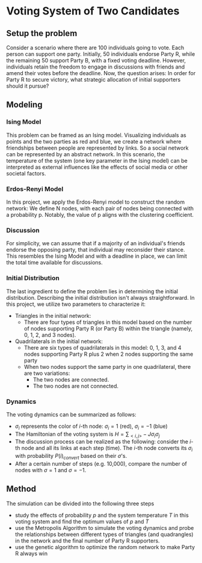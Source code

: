 # Voting System of Two Candidates

## Setup the problem

Consider a scenario where there are 100 individuals going to vote. Each person can support one party. 
Initially, 50 individuals endorse Party R, while the remaining 50 support Party B, with a fixed voting deadline. 
However, individuals retain the freedom to engage in discussions with friends and amend their votes before the deadline. 
Now, the question arises: In order for Party R to secure victory, what strategic allocation of initial supporters should it pursue?


## Modeling

### Ising Model
This problem can be framed as an Ising model. Visualizing individuals as points and the two parties as red and blue, we create a network where friendships between people are represented by links. 
So a social network can be represented by an abstract network. In this scenario, the temperature of the system (one key parameter in the Ising model) can be interpreted as external influences like the effects of social media or other societal factors. 


### Erdos-Renyi Model
In this project, we apply the Erdos-Renyi model to construct the random network:
We define N nodes, with each pair of nodes being connected with a probability p. Notably, the value of p aligns with the clustering coefficient. 

### Discussion
For simplicity, we can assume that if a majority of an individual's friends endorse the opposing party, that individual may reconsider their stance.
This resembles the Ising Model and with a deadline in place, we can limit the total time available for discussions.



### Initial Distribution
The last ingredient to define the problem lies in determining the initial distribution. Describing the initial distribution isn't always straightforward. In this project, we utilize two parameters to characterize it:
- Triangles in the initial network: 
  - There are four types of triangles in this model based on the number of nodes supporting Party R (or Party B) within the triangle (namely, 0, 1, 2, and 3 nodes). 
- Quadrilaterals in the initial network: 
  - There are six types of quadrilaterals in this model: 0, 1, 3, and 4 nodes supporting Party R plus 2 when 2 nodes supporting the same party
  - When two nodes support the same party in one quadrilateral, there are two variations:
    - The two nodes are connected.
    - The two nodes are not connected.

### Dynamics
The voting dynamics can be summarized as follows:
- $\sigma_i$ represents the color of $i$-th node: $\sigma_i=1$ (red), $\sigma_i=-1$ (blue)
- The Hamiltonian of the voting system is $H=\sum_{<i,j>}-J\sigma_i\sigma_j$
- The discussion process can be realized as the following: consider the $i$-th node and all its links at each step (time). The $i$-th node converts its $\sigma_i$ with probability $P(i)_{convert}$ based on their $\sigma$'s.
- After a certain number of steps (e.g. 10,000), compare the number of nodes with $\sigma=1$ and $\sigma=-1$.



## Method 
The simulation can be divided into the following three steps
- study the effects of probability $p$ and the system temperature $T$ in this voting system and find the optimum values of $p$ and $T$
- use the Metropolis Algorithm to simulate the voting dynamics and probe the relationships between different types of triangles (and quadrangles) in the network and the final number of Party R supporters.
- use the genetic algorithm to optimize the random network to make Party R always win


